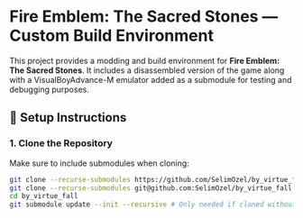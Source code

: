 # Fire Emblem: The Sacred Stones — Custom Build Environment

This project provides a modding and build environment for **Fire Emblem: The Sacred Stones**. It includes a disassembled version of the game along with a VisualBoyAdvance-M emulator added as a submodule for testing and debugging purposes.

## 🔧 Setup Instructions

### 1. Clone the Repository

Make sure to include submodules when cloning:

```bash
git clone --recurse-submodules https://github.com/SelimOzel/by_virtue_fall
git clone --recurse-submodules git@github.com:SelimOzel/by_virtue_fall.git # Don't use https, because it will ask you for username/password for each push
cd by_virtue_fall
git submodule update --init --recursive # Only needed if cloned without --recurse-submodules
```